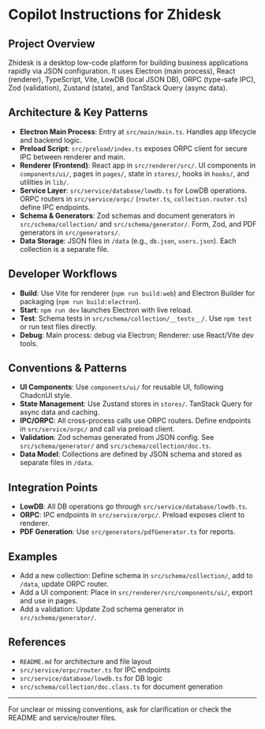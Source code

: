 # Copilot Instructions for Zhidesk

## Project Overview
Zhidesk is a desktop low-code platform for building business applications rapidly via JSON configuration. It uses Electron (main process), React (renderer), TypeScript, Vite, LowDB (local JSON DB), ORPC (type-safe IPC), Zod (validation), Zustand (state), and TanStack Query (async data).

## Architecture & Key Patterns
- **Electron Main Process**: Entry at `src/main/main.ts`. Handles app lifecycle and backend logic.
- **Preload Script**: `src/preload/index.ts` exposes ORPC client for secure IPC between renderer and main.
- **Renderer (Frontend)**: React app in `src/renderer/src/`. UI components in `components/ui/`, pages in `pages/`, state in `stores/`, hooks in `hooks/`, and utilities in `lib/`.
- **Service Layer**: `src/service/database/lowdb.ts` for LowDB operations. ORPC routers in `src/service/orpc/` (`router.ts`, `collection.router.ts`) define IPC endpoints.
- **Schema & Generators**: Zod schemas and document generators in `src/schema/collection/` and `src/schema/generator/`. Form, Zod, and PDF generators in `src/generators/`.
- **Data Storage**: JSON files in `/data` (e.g., `db.json`, `users.json`). Each collection is a separate file.

## Developer Workflows
- **Build**: Use Vite for renderer (`npm run build:web`) and Electron Builder for packaging (`npm run build:electron`).
- **Start**: `npm run dev` launches Electron with live reload.
- **Test**: Schema tests in `src/schema/collection/__tests__/`. Use `npm test` or run test files directly.
- **Debug**: Main process: debug via Electron; Renderer: use React/Vite dev tools.

## Conventions & Patterns
- **UI Components**: Use `components/ui/` for reusable UI, following ChadcnUI style.
- **State Management**: Use Zustand stores in `stores/`. TanStack Query for async data and caching.
- **IPC/ORPC**: All cross-process calls use ORPC routers. Define endpoints in `src/service/orpc/` and call via preload client.
- **Validation**: Zod schemas generated from JSON config. See `src/schema/generator/` and `src/schema/collection/doc.ts`.
- **Data Model**: Collections are defined by JSON schema and stored as separate files in `/data`.

## Integration Points
- **LowDB**: All DB operations go through `src/service/database/lowdb.ts`.
- **ORPC**: IPC endpoints in `src/service/orpc/`. Preload exposes client to renderer.
- **PDF Generation**: Use `src/generators/pdfGenerator.ts` for reports.

## Examples
- Add a new collection: Define schema in `src/schema/collection/`, add to `/data`, update ORPC router.
- Add a UI component: Place in `src/renderer/src/components/ui/`, export and use in pages.
- Add a validation: Update Zod schema generator in `src/schema/generator/`.

## References
- `README.md` for architecture and file layout
- `src/service/orpc/router.ts` for IPC endpoints
- `src/service/database/lowdb.ts` for DB logic
- `src/schema/collection/doc.class.ts` for document generation

---
For unclear or missing conventions, ask for clarification or check the README and service/router files.
